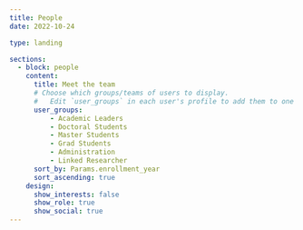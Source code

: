 ```yaml
---
title: People
date: 2022-10-24

type: landing

sections:
  - block: people
    content:
      title: Meet the team
      # Choose which groups/teams of users to display.
      #   Edit `user_groups` in each user's profile to add them to one or more of these groups.
      user_groups:
          - Academic Leaders
          - Doctoral Students
          - Master Students
          - Grad Students
          - Administration
          - Linked Researcher
      sort_by: Params.enrollment_year
      sort_ascending: true
    design:
      show_interests: false
      show_role: true
      show_social: true
---
```

